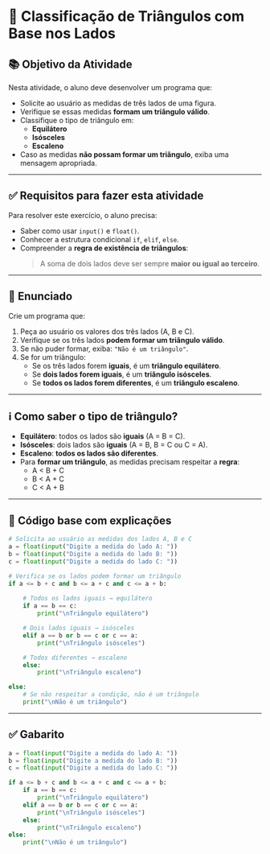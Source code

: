 
# 🔺 Classificação de Triângulos com Base nos Lados

## 📚 Objetivo da Atividade

Nesta atividade, o aluno deve desenvolver um programa que:

- Solicite ao usuário as medidas de três lados de uma figura.
- Verifique se essas medidas **formam um triângulo válido**.
- Classifique o tipo de triângulo em:
  - **Equilátero**
  - **Isósceles**
  - **Escaleno**
- Caso as medidas **não possam formar um triângulo**, exiba uma mensagem apropriada.

---

## ✅ Requisitos para fazer esta atividade

Para resolver este exercício, o aluno precisa:

- Saber como usar `input()` e `float()`.
- Conhecer a estrutura condicional `if`, `elif`, `else`.
- Compreender a **regra de existência de triângulos**:
  > A soma de dois lados deve ser sempre **maior ou igual ao terceiro**.

---

## 🧠 Enunciado

Crie um programa que:

1. Peça ao usuário os valores dos três lados (A, B e C).
2. Verifique se os três lados **podem formar um triângulo válido**.
3. Se não puder formar, exiba: `"Não é um triângulo"`.
4. Se for um triângulo:
   - Se os três lados forem **iguais**, é um **triângulo equilátero**.
   - Se **dois lados forem iguais**, é um **triângulo isósceles**.
   - Se **todos os lados forem diferentes**, é um **triângulo escaleno**.

---

## ℹ️ Como saber o tipo de triângulo?

- **Equilátero**: todos os lados são **iguais** (A = B = C).
- **Isósceles**: dois lados são **iguais** (A = B, B = C ou C = A).
- **Escaleno**: **todos os lados são diferentes**.
- Para **formar um triângulo**, as medidas precisam respeitar a **regra**:
  - A < B + C
  - B < A + C
  - C < A + B

---

## 🧪 Código base com explicações

```python
# Solicita ao usuário as medidas dos lados A, B e C
a = float(input("Digite a medida do lado A: "))
b = float(input("Digite a medida do lado B: "))
c = float(input("Digite a medida do lado C: "))

# Verifica se os lados podem formar um triângulo
if a <= b + c and b <= a + c and c <= a + b:
    
    # Todos os lados iguais → equilátero
    if a == b == c:
        print("\nTriângulo equilátero")

    # Dois lados iguais → isósceles
    elif a == b or b == c or c == a:
        print("\nTriângulo isósceles")

    # Todos diferentes → escaleno
    else:
        print("\nTriângulo escaleno")

else:
    # Se não respeitar a condição, não é um triângulo
    print("\nNão é um triângulo")
```

---

## ✅ Gabarito

```python
a = float(input("Digite a medida do lado A: "))
b = float(input("Digite a medida do lado B: "))
c = float(input("Digite a medida do lado C: "))

if a <= b + c and b <= a + c and c <= a + b:
    if a == b == c:
        print("\nTriângulo equilátero")
    elif a == b or b == c or c == a:
        print("\nTriângulo isósceles")
    else:
        print("\nTriângulo escaleno")
else:
    print("\nNão é um triângulo")
```
